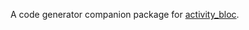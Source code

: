 A code generator companion package for [activity_bloc].

[activity_bloc]: https://pub.dartlang.org/packages/activity_bloc
